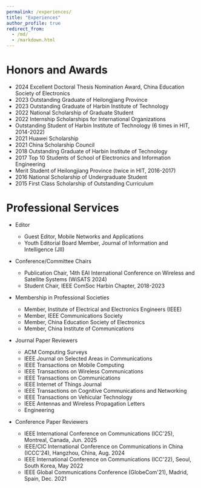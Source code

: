 ```yaml
---
permalink: /experiences/
title: "Experiences"
author_profile: true
redirect_from: 
  - /md/
  - /markdown.html
---
```


Honors and Awards
==

* 2024 Excellent Doctoral Thesis Nomination Award, China Education Society of Electronics
* 2023 Outstanding Graduate of Heilongjiang Province
* 2023 Outstanding Graduate of Harbin Institute of Technology 
* 2022 National Scholarship of Graduate Student 
* 2022 Internship Scholarships for International Organizations 
* Outstanding Student of Harbin Institute of Technology (6 times in HIT, 2014-2022)
* 2021 Huawei Scholarship 
* 2021 China Scholarship Council 
* 2018 Outstanding Graduate of Harbin Institute of Technology 
* 2017 Top 10 Students of School of Electronics and Information Engineering 
* Merit Student of Heilongjiang Province (twice in HIT, 2016-2017)
* 2016 National Scholarship of Undergraduate Student 
* 2015 First Class Scholarship of Outstanding Curriculum

Professional Services
==

* Editor
  * Guest Editor, Mobile Networks and Applications
  * Youth Editorial Board Member, Journal of Information and Intelligence (JII)

* Conference/Committee Chairs
  * Publication Chair, 14th EAI International Conference on Wireless and Satellite Systems (WiSATS 2024)
  * Student Chair, IEEE ComSoc Harbin Chapter, 2018-2023

  
* Membership in Professional Societies
  * Member, Institute of Electrical and Electronics Engineers (IEEE)
  * Member, IEEE Communications Society
  * Member, China Education Society of Electronics
  * Member, China Institute of Communications
 
* Journal Paper Reviewers
  * ACM Computing Surveys
  * IEEE Journal on Selected Areas in Communications
  * IEEE Transactions on Mobile Computing
  * IEEE Transactions on Wireless Communications
  * IEEE Transactions on Communications
  * IEEE Internet of Things Journal
  * IEEE Transactions on Cognitive Communications and Networking
  * IEEE Transactions on Vehicular Technology
  * IEEE Antennas and Wireless Propagation Letters
  * Engineering

* Conference Paper Reviewers
  * IEEE International Conference on Communications (ICC'25), Montreal, Canada, Jun. 2025
  * IEEE/CIC International Conference on Communications in China (ICCC'24), Hangzhou, China, Aug. 2024
  * IEEE International Conference on Communications (ICC'22), Seoul, South Korea, May 2022
  * IEEE Global Communications Conference (GlobeCom'21), Madrid, Spain, Dec. 2021


<!---
## Locations of key files/directories

* Basic config options: _config.yml
* Top navigation bar config: _data/navigation.yml
* Single pages: _pages/
* Collections of pages are .md or .html files in:
  * _publications/
  * _portfolio/
  * _posts/
  * _teaching/
  * _talks/
* Footer: _includes/footer.html
* Static files (like PDFs): /files/
* Profile image (can set in _config.yml): images/profile.png

## Tips and hints

* Name a file ".md" to have it render in markdown, name it ".html" to render in HTML.
* Go to the [commit list](https://github.com/academicpages/academicpages.github.io/commits/master) (on your repo) to find the last version Github built with Jekyll. 
  * Green check: successful build
  * Orange circle: building
  * Red X: error
  * No icon: not built

## Resources
 * [Liquid syntax guide](https://shopify.github.io/liquid/tags/control-flow/)

## Markdown guide

### Header three

#### Header four

##### Header five

###### Header six

## Blockquotes

Single line blockquote:

> Quotes are cool.

## Tables

### Table 1

| Entry            | Item   |                                                              |
| --------         | ------ | ------------------------------------------------------------ |
| [John Doe](#)    | 2016   | Description of the item in the list                          |
| [Jane Doe](#)    | 2019   | Description of the item in the list                          |
| [Doe Doe](#)     | 2022   | Description of the item in the list                          |

### Table 2

| Header1 | Header2 | Header3 |
|:--------|:-------:|--------:|
| cell1   | cell2   | cell3   |
| cell4   | cell5   | cell6   |
|-----------------------------|
| cell1   | cell2   | cell3   |
| cell4   | cell5   | cell6   |
|=============================|
| Foot1   | Foot2   | Foot3   |

## Definition Lists

Definition List Title
:   Definition list division.

Startup
:   A startup company or startup is a company or temporary organization designed to search for a repeatable and scalable business model.

#dowork
:   Coined by Rob Dyrdek and his personal body guard Christopher "Big Black" Boykins, "Do Work" works as a self motivator, to motivating your friends.

Do It Live
:   I'll let Bill O'Reilly [explain](https://www.youtube.com/watch?v=O_HyZ5aW76c "We'll Do It Live") this one.

## Unordered Lists (Nested)

  * List item one 
      * List item one 
          * List item one
          * List item two
          * List item three
          * List item four
      * List item two
      * List item three
      * List item four
  * List item two
  * List item three
  * List item four

## Ordered List (Nested)

  1. List item one 
      1. List item one 
          1. List item one
          2. List item two
          3. List item three
          4. List item four
      2. List item two
      3. List item three
      4. List item four
  2. List item two
  3. List item three
  4. List item four

## Buttons

Make any link standout more when applying the `.btn` class.

## Notices

**Watch out!** You can also add notices by appending `{: .notice}` to a paragraph.
{: .notice}

## HTML Tags

### Address Tag

<address>
  1 Infinite Loop<br /> Cupertino, CA 95014<br /> United States
</address>

### Anchor Tag (aka. Link)

This is an example of a [link](http://github.com "Github").

### Abbreviation Tag

The abbreviation CSS stands for "Cascading Style Sheets".

*[CSS]: Cascading Style Sheets

### Cite Tag

"Code is poetry." ---<cite>Automattic</cite>

### Code Tag

You will learn later on in these tests that `word-wrap: break-word;` will be your best friend.

### Strike Tag

This tag will let you <strike>strikeout text</strike>.

### Emphasize Tag

The emphasize tag should _italicize_ text.

### Insert Tag

This tag should denote <ins>inserted</ins> text.

### Keyboard Tag

This scarcely known tag emulates <kbd>keyboard text</kbd>, which is usually styled like the `<code>` tag.

### Preformatted Tag

This tag styles large blocks of code.

<pre>
.post-title {
  margin: 0 0 5px;
  font-weight: bold;
  font-size: 38px;
  line-height: 1.2;
  and here's a line of some really, really, really, really long text, just to see how the PRE tag handles it and to find out how it overflows;
}
</pre>

### Quote Tag

<q>Developers, developers, developers&#8230;</q> &#8211;Steve Ballmer

### Strong Tag

This tag shows **bold text**.

### Subscript Tag

Getting our science styling on with H<sub>2</sub>O, which should push the "2" down.

### Superscript Tag

Still sticking with science and Isaac Newton's E = MC<sup>2</sup>, which should lift the 2 up.

### Variable Tag

This allows you to denote <var>variables</var>.
-->
